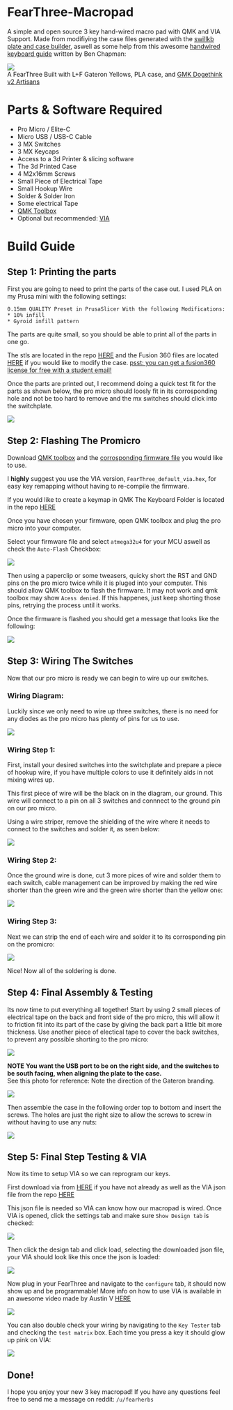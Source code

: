 # FearThree-Macropad
A simple and open source 3 key hand-wired macro pad with QMK and VIA Support. Made from modifiying the case files generated with the [swillkb plate and case builder](http://builder.swillkb.com/), aswell as some help from this awesome [handwired keyboard guide](https://www.crackedthecode.co/a-complete-guide-to-building-a-hand-wired-keyboard/) written by Ben Chapman:

  
![](https://i.imgur.com/zvou6rN.jpg)  
A FearThree Built with L+F Gateron Yellows, PLA case, and [GMK Dogethink v2 Artisans](https://dogethink.com/)

# Parts & Software Required  

* Pro Micro / Elite-C 
* Micro USB / USB-C Cable 
* 3 MX Switches  
* 3 MX Keycaps
* Access to a 3d Printer & slicing software
* The 3d Printed Case
* 4 M2x16mm Screws
* Small Piece of Electrical Tape
* Small Hookup Wire
* Solder & Solder Iron
* Some electrical Tape
* [QMK Toolbox](https://github.com/qmk/qmk_toolbox/releases)
* Optional but recommended: [VIA](https://caniusevia.com/)



# Build Guide

## Step 1: Printing the parts 

First you are going to need to print the parts of the case out.  I used PLA on my Prusa mini with the following settings:  
```
0.15mm QUALITY Preset in PrusaSlicer With the following Modifications:
* 10% infill
* Gyroid infill pattern
```
The parts are quite small, so you should be able to print all of the parts in one go.

The stls are located in the repo [HERE](https://github.com/fearherbs1/FearThree-Macropad/tree/main/3d%20models/STL) and the Fusion 360 files are located [HERE](https://github.com/fearherbs1/FearThree-Macropad/tree/main/3d%20models/Fusion360%20Files) if you would like to modify the case.   [psst: you can get a fusion360 license for free with a student email!](https://www.autodesk.com/education/edu-software/overview?sorting=featured&page=1)   

Once the parts are printed out, I recommend doing a quick test fit for the parts as shown below, the pro micro should loosly fit in its corrosponding hole and not be too hard to remove and the mx switches should click into the switchplate.

![](https://i.imgur.com/dM6NVa7.jpg)  


## Step 2: Flashing The Promicro

Download [QMK toolbox](https://github.com/qmk/qmk_toolbox/releases) and the [corrosponding firmware file](https://github.com/fearherbs1/FearThree-Macropad/tree/main/firmware/compiled%20hex%20files) you would like to use.   


 I **highly** suggest you use the VIA version, `FearThree_default_via.hex`, for easy key remapping without having to re-compile the firmware.

If you would like to create a keymap in QMK The Keyboard Folder is located in the repo [HERE](https://github.com/fearherbs1/FearThree-Macropad/tree/main/firmware/qmk%20source/FearThree)

Once you have chosen your firmware, open QMK toolbox and plug the pro micro into your computer.  

Select your firmware file and select `atmega32u4` for your MCU aswell as check the `Auto-Flash` Checkbox:  

![](https://i.imgur.com/jRC7ozp.png)

Then using a paperclip or some tweasers, quicky short the RST and GND pins on the pro micro twice while it is pluged into your computer. This should allow QMK toolbox to flash the firmware. It may not work and qmk toolbox may show `Acess denied`. If this happenes, just keep shorting those pins, retrying the process until it works.   

Once the firmware is flashed you should get a message that looks like the following:  

![](https://i.imgur.com/nbqd57n.png)


## Step 3: Wiring The Switches

Now that our pro micro is ready we can begin to wire up our switches.  

### Wiring Diagram:  

Luckily since we only need to wire up three switches, there is no need for any diodes as the pro micro has plenty of pins for us to use.

![](https://i.imgur.com/JioVO2a.png)


### Wiring Step 1:

First, install your desired switches into the switchplate and prepare a piece of hookup wire, if you have multiple colors to use it definitely aids in not mixing wires up. 

This first piece of wire will be the black on in the diagram, our ground. This wire will connect to a pin on all 3 switches and connnect to the ground pin on our pro micro. 

Using a wire striper, remove the shielding of the wire where it needs to connect to the switches and solder it, as seen below:

![](https://i.imgur.com/YIHFi33.jpg)

### Wiring Step 2:

Once the ground wire is done, cut 3 more pices of wire and solder them to each switch, cable management can be improved by making the red wire shorter than the green wire and the green wire shorter than the yellow one:

![](https://i.imgur.com/ltGJ1lm.jpg)

### Wiring Step 3:

Next we can strip the end of each wire and solder it to its corrosponding pin on the promicro:

![](https://i.imgur.com/PsI8FYZ.jpg)

Nice! Now all of the soldering is done.  


## Step 4: Final Assembly & Testing

Its now time to put everything all together! Start by using 2 small pieces of electrical tape on the back and front side of the pro micro, this will allow it to friction fit into its part of the case by giving the back part a little bit more thickness. Use another piece of electical tape to cover the back switches, to prevent any possible shorting to the pro micro:

![](https://i.imgur.com/mhbFTmc.jpg)


**NOTE** **You want the USB port to be on the right side, and the switches to be south facing, when aligning the plate to the case.**   
See this photo for reference: Note the direction of the Gateron branding.

![](https://i.imgur.com/gf3j2SQ.jpg)


Then assemble the case in the following order top to bottom and insert the screws. The holes are just the right size to allow the screws to screw in without having to use any nuts:

![](https://i.imgur.com/VN2aabI.png)

## Step 5: Final Step Testing & VIA

Now its time to setup VIA so we can reprogram our keys.   

First download via from [HERE](https://caniusevia.com/) if you have not already as well as the VIA json file from the repo [HERE](https://github.com/fearherbs1/FearThree-Macropad/tree/main/firmware/via%20json)  

This json file is needed so VIA can know how our macropad is wired.
Once VIA is opened, click the settings tab and make sure `Show Design tab` is checked:

![](https://i.imgur.com/LNXIMUa.png)

Then click the design tab and click load, selecting the downloaded json file, your VIA should look like this once the json is loaded:

![](https://i.imgur.com/S0ZD693.png)

Now plug in your FearThree and navigate to the `configure` tab, it should now show up and be programmable! More info on how to use VIA is available in an awesome video made by Austin V [HERE](https://www.youtube.com/watch?v=78zVepszCmE) 

![](https://i.imgur.com/LgdbEJY.png)

You can also double check your wiring by navigating to the `Key Tester` tab and checking the `test matrix` box. Each time you press a key it should glow up pink on VIA:

![](https://i.imgur.com/VdUD8Gc.png)


## Done!

I hope you enjoy your new 3 key macropad! If you have any questions feel free to send me a message on reddit: `/u/fearherbs`

